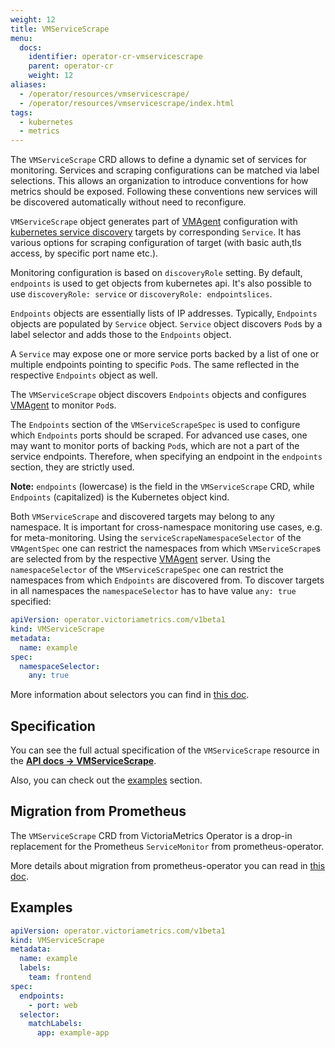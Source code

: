 ```yaml
---
weight: 12
title: VMServiceScrape
menu:
  docs:
    identifier: operator-cr-vmservicescrape
    parent: operator-cr
    weight: 12
aliases:
  - /operator/resources/vmservicescrape/
  - /operator/resources/vmservicescrape/index.html
tags:
  - kubernetes
  - metrics
---
```

The `VMServiceScrape` CRD allows to define a dynamic set of services for monitoring. Services
and scraping configurations can be matched via label selections. This allows an organization to introduce conventions
for how metrics should be exposed. Following these conventions new services will be discovered automatically without
need to reconfigure.

`VMServiceScrape` object generates part of [VMAgent](https://docs.victoriametrics.com/operator/resources/vmagent/) configuration with 
[kubernetes service discovery](https://docs.victoriametrics.com/victoriametrics/sd_configs/#kubernetes_sd_configs) targets by corresponding `Service`.
It has various options for scraping configuration of target (with basic auth,tls access, by specific port name etc.).

Monitoring configuration is based on `discoveryRole` setting. By default, `endpoints` is used to get objects from kubernetes api.
It's also possible to use `discoveryRole: service` or `discoveryRole: endpointslices`.

`Endpoints` objects are essentially lists of IP addresses.
Typically, `Endpoints` objects are populated by `Service` object. `Service` object discovers `Pod`s by a label
selector and adds those to the `Endpoints` object.

A `Service` may expose one or more service ports backed by a list of one or multiple endpoints pointing to
specific `Pod`s. The same reflected in the respective `Endpoints` object as well.

The `VMServiceScrape` object discovers `Endpoints` objects and configures [VMAgent](https://docs.victoriametrics.com/operator/resources/vmagent/) to monitor `Pod`s.

The `Endpoints` section of the `VMServiceScrapeSpec` is used to configure which `Endpoints` ports should be scraped.
For advanced use cases, one may want to monitor ports of backing `Pod`s, which are not a part of the service endpoints.
Therefore, when specifying an endpoint in the `endpoints` section, they are strictly used.

**Note:** `endpoints` (lowercase) is the field in the `VMServiceScrape` CRD, while `Endpoints` (capitalized) is the Kubernetes object kind.

Both `VMServiceScrape` and discovered targets may belong to any namespace. It is important for cross-namespace monitoring
use cases, e.g. for meta-monitoring. Using the `serviceScrapeNamespaceSelector` of the `VMAgentSpec`
one can restrict the namespaces from which `VMServiceScrape`s are selected from by the respective [VMAgent](https://docs.victoriametrics.com/operator/resources/vmagent/) server.
Using the `namespaceSelector` of the `VMServiceScrapeSpec` one can restrict the namespaces from which `Endpoints` are discovered from.
To discover targets in all namespaces the `namespaceSelector` has to have value `any: true` specified:

```yaml
apiVersion: operator.victoriametrics.com/v1beta1
kind: VMServiceScrape
metadata:
  name: example
spec:
  namespaceSelector:
    any: true
```

More information about selectors you can find in [this doc](https://docs.victoriametrics.com/operator/resources/vmagent/#scraping).

## Specification

You can see the full actual specification of the `VMServiceScrape` resource in
the **[API docs -> VMServiceScrape](https://docs.victoriametrics.com/operator/api/#vmservicescrape)**.

Also, you can check out the [examples](https://docs.victoriametrics.com/operator/resources/vmservicescrape/#examples) section.

## Migration from Prometheus

The `VMServiceScrape` CRD from VictoriaMetrics Operator is a drop-in replacement 
for the Prometheus `ServiceMonitor` from prometheus-operator.

More details about migration from prometheus-operator you can read in [this doc](https://docs.victoriametrics.com/operator/migration/).

## Examples

```yaml
apiVersion: operator.victoriametrics.com/v1beta1
kind: VMServiceScrape
metadata:
  name: example
  labels:
    team: frontend
spec:
  endpoints:
    - port: web
  selector:
    matchLabels:
      app: example-app
```
